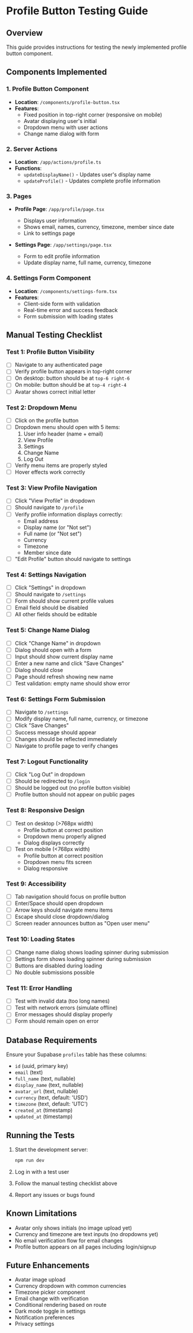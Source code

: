 # Profile Button Testing Guide

## Overview
This guide provides instructions for testing the newly implemented profile button component.

## Components Implemented

### 1. Profile Button Component
- **Location**: `/components/profile-button.tsx`
- **Features**:
  - Fixed position in top-right corner (responsive on mobile)
  - Avatar displaying user's initial
  - Dropdown menu with user actions
  - Change name dialog with form

### 2. Server Actions
- **Location**: `/app/actions/profile.ts`
- **Functions**:
  - `updateDisplayName()` - Updates user's display name
  - `updateProfile()` - Updates complete profile information

### 3. Pages
- **Profile Page**: `/app/profile/page.tsx`
  - Displays user information
  - Shows email, names, currency, timezone, member since date
  - Link to settings page

- **Settings Page**: `/app/settings/page.tsx`
  - Form to edit profile information
  - Update display name, full name, currency, timezone

### 4. Settings Form Component
- **Location**: `/components/settings-form.tsx`
- **Features**:
  - Client-side form with validation
  - Real-time error and success feedback
  - Form submission with loading states

## Manual Testing Checklist

### Test 1: Profile Button Visibility
- [ ] Navigate to any authenticated page
- [ ] Verify profile button appears in top-right corner
- [ ] On desktop: button should be at `top-6 right-6`
- [ ] On mobile: button should be at `top-4 right-4`
- [ ] Avatar shows correct initial letter

### Test 2: Dropdown Menu
- [ ] Click on the profile button
- [ ] Dropdown menu should open with 5 items:
  1. User info header (name + email)
  2. View Profile
  3. Settings
  4. Change Name
  5. Log Out
- [ ] Verify menu items are properly styled
- [ ] Hover effects work correctly

### Test 3: View Profile Navigation
- [ ] Click "View Profile" in dropdown
- [ ] Should navigate to `/profile`
- [ ] Verify profile information displays correctly:
  - Email address
  - Display name (or "Not set")
  - Full name (or "Not set")
  - Currency
  - Timezone
  - Member since date
- [ ] "Edit Profile" button should navigate to settings

### Test 4: Settings Navigation
- [ ] Click "Settings" in dropdown
- [ ] Should navigate to `/settings`
- [ ] Form should show current profile values
- [ ] Email field should be disabled
- [ ] All other fields should be editable

### Test 5: Change Name Dialog
- [ ] Click "Change Name" in dropdown
- [ ] Dialog should open with a form
- [ ] Input should show current display name
- [ ] Enter a new name and click "Save Changes"
- [ ] Dialog should close
- [ ] Page should refresh showing new name
- [ ] Test validation: empty name should show error

### Test 6: Settings Form Submission
- [ ] Navigate to `/settings`
- [ ] Modify display name, full name, currency, or timezone
- [ ] Click "Save Changes"
- [ ] Success message should appear
- [ ] Changes should be reflected immediately
- [ ] Navigate to profile page to verify changes

### Test 7: Logout Functionality
- [ ] Click "Log Out" in dropdown
- [ ] Should be redirected to `/login`
- [ ] Should be logged out (no profile button visible)
- [ ] Profile button should not appear on public pages

### Test 8: Responsive Design
- [ ] Test on desktop (>768px width)
  - Profile button at correct position
  - Dropdown menu properly aligned
  - Dialog displays correctly
- [ ] Test on mobile (<768px width)
  - Profile button at correct position
  - Dropdown menu fits screen
  - Dialog responsive

### Test 9: Accessibility
- [ ] Tab navigation should focus on profile button
- [ ] Enter/Space should open dropdown
- [ ] Arrow keys should navigate menu items
- [ ] Escape should close dropdown/dialog
- [ ] Screen reader announces button as "Open user menu"

### Test 10: Loading States
- [ ] Change name dialog shows loading spinner during submission
- [ ] Settings form shows loading spinner during submission
- [ ] Buttons are disabled during loading
- [ ] No double submissions possible

### Test 11: Error Handling
- [ ] Test with invalid data (too long names)
- [ ] Test with network errors (simulate offline)
- [ ] Error messages should display properly
- [ ] Form should remain open on error

## Database Requirements

Ensure your Supabase `profiles` table has these columns:
- `id` (uuid, primary key)
- `email` (text)
- `full_name` (text, nullable)
- `display_name` (text, nullable)
- `avatar_url` (text, nullable)
- `currency` (text, default: 'USD')
- `timezone` (text, default: 'UTC')
- `created_at` (timestamp)
- `updated_at` (timestamp)

## Running the Tests

1. Start the development server:
   ```bash
   npm run dev
   ```

2. Log in with a test user

3. Follow the manual testing checklist above

4. Report any issues or bugs found

## Known Limitations

- Avatar only shows initials (no image upload yet)
- Currency and timezone are text inputs (no dropdowns yet)
- No email verification flow for email changes
- Profile button appears on all pages including login/signup

## Future Enhancements

- Avatar image upload
- Currency dropdown with common currencies
- Timezone picker component
- Email change with verification
- Conditional rendering based on route
- Dark mode toggle in settings
- Notification preferences
- Privacy settings
